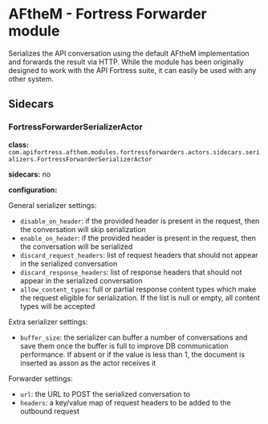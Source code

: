 # AFtheM - Fortress Forwarder module

Serializes the API conversation using the default AFtheM implementation and forwards the result via HTTP. While the
module has been originally designed to work with the API Fortress suite, it can easily be used with any other system.

## Sidecars

### FortressForwarderSerializerActor

**class:** `com.apifortress.afthem.modules.fortressforwarders.actors.sidecars.serializers.FortressForwarderSerializerActor`

**sidecars:** no

**configuration:**

General serializer settings:

* `disable_on_header`: if the provided header is present in the request, then the conversation will skip serialization
* `enable_on_header`: if the provided header is present in the request, then the conversation will be serialized
* `discard_request_headers`: list of request headers that should not appear in the serialized conversation
* `discard_response_headers`: list of response headers that should not appear in the serialized conversation
* `allow_content_types`: full or partial response content types which make the request eligible for serialization. If
the list is null or empty, all content types will be accepted

Extra serializer settings:

* `buffer_size`: the serializer can buffer a number of conversations and save them once the buffer is full to improve
DB communication performance. If absent or if the value is less than 1, the document is inserted as asson as the actor
receives it

Forwarder settings:

* `url`: the URL to POST the serialized conversation to
* `headers`: a key/value map of request headers to be added to the outbound request 